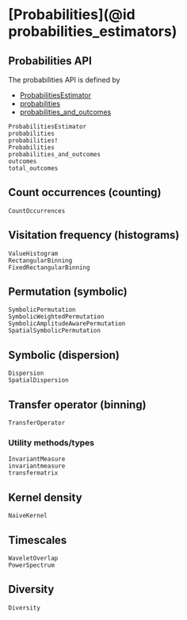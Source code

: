 # [Probabilities](@id probabilities_estimators)

## Probabilities API

The probabilities API is defined by
- [ProbabilitiesEstimator](@ref)
- [probabilities](@ref)
- [probabilities_and_outcomes](@ref)

```@docs
ProbabilitiesEstimator
probabilities
probabilities!
Probabilities
probabilities_and_outcomes
outcomes
total_outcomes
```

## Count occurrences (counting)

```@docs
CountOccurrences
```

## Visitation frequency (histograms)

```@docs
ValueHistogram
RectangularBinning
FixedRectangularBinning
```

## Permutation (symbolic)

```@docs
SymbolicPermutation
SymbolicWeightedPermutation
SymbolicAmplitudeAwarePermutation
SpatialSymbolicPermutation
```

## Symbolic (dispersion)

```@docs
Dispersion
SpatialDispersion
```

## Transfer operator (binning)

```@docs
TransferOperator
```

### Utility methods/types

```@docs
InvariantMeasure
invariantmeasure
transfermatrix
```

## Kernel density

```@docs
NaiveKernel
```

## Timescales

```@docs
WaveletOverlap
PowerSpectrum
```

## Diversity

```@docs
Diversity
```
